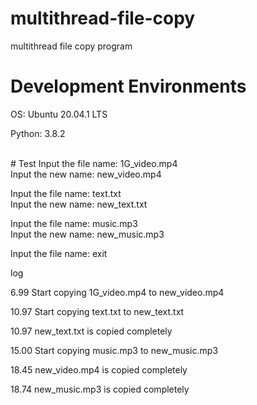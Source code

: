 # multithread-file-copy
multithread file copy program

# Development Environments
<p>OS: Ubuntu 20.04.1 LTS<p>
<p>Python: 3.8.2<p>
<br>
# Test
Input the file name: 1G_video.mp4<br>
Input the new name: new_video.mp4<br>

Input the file name: text.txt<br>
Input the new name: new_text.txt<br>

Input the file name: music.mp3<br>
Input the new name: new_music.mp3<br>

Input the file name: exit<br>

<p>log<p> 

<p>6.99  Start copying 1G_video.mp4 to new_video.mp4<p>
<p>10.97 Start copying text.txt to new_text.txt<p>
<p>10.97 new_text.txt is copied completely<p>
<p>15.00 Start copying music.mp3 to new_music.mp3<p>
<p>18.45 new_video.mp4 is copied completely<p>
<p>18.74 new_music.mp3 is copied completely<p>

